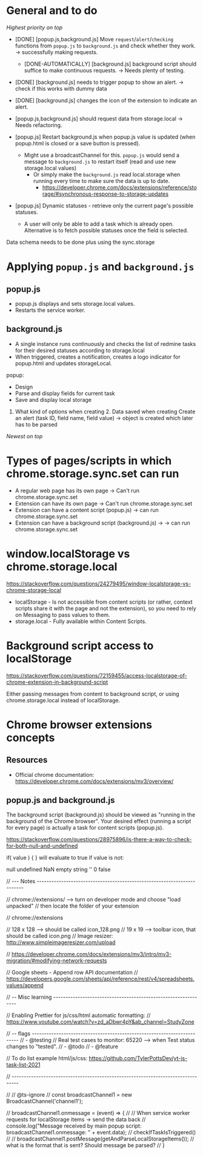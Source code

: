 # General and to do

_Highest priority on top_

* [DONE] [popup.js,background.js] Move `request`/`alert`/`checking` functions from `popup.js` to `background.js` and check whether they work. -> successfully making requests.
    * [DONE-AUTOMATICALLY] [background.js] background script should suffice to make continuous requests. -> Needs plenty of testing.
* [DONE] [background.js] needs to trigger popup to show an alert. -> check if this works with dummy data
* [DONE] [background.js] changes the icon of the extension to indicate an alert. 
* [popup.js,background.js] should request data from storage.local -> Needs refactoring.

* [popup.js] Restart background.js when popup.js value is updated (when popup.html is closed or a save button is pressed).
    * Might use a broadcastChannel for this. `popup.js` would send a message to `background.js` to restart itself (read and use new storage.local values)
        * Or simply make the `background.js` read local.storage when running every time to make sure the data is up to date.
            * https://developer.chrome.com/docs/extensions/reference/storage/#synchronous-response-to-storage-updates
* [popup.js] Dynamic statuses - retrieve only the current page's possible statuses.
    * A user will only be able to add a task which is already open. Alternative is to fetch possible statuses once the field is selected.

Data schema needs to be done plus using the sync.storage 




# Applying `popup.js` and `background.js`

## popup.js

* popup.js displays and sets storage.local values.
* Restarts the service worker.

## background.js

* A single instance runs continuously and checks the list of redmine tasks for their desired statuses according to storage.local
* When triggered, creates a notification, creates a logo indicator for popup.html and updates storageLocal. 


 
popup:
- Design
- Parse and display fields for current task
- Save and display local storage

1. What kind of options when creating                   2. Data saved when creating 
Create an alert (task ID, field name, field value) -> object is created which later has to be parsed




_Newest on top_


# Types of pages/scripts in which chrome.storage.sync.set can run

* A regular web page has its own page -> Can't run chrome.storage.sync.set
* Extension can have its own page -> Can't run chrome.storage.sync.set
* Extension can have a content script (popup.js) -> can run chrome.storage.sync.set
* Extension can have a background script (background.js) -> -> can run chrome.storage.sync.set


# window.localStorage vs chrome.storage.local
https://stackoverflow.com/questions/24279495/window-localstorage-vs-chrome-storage-local

* localStorage - Is not accessible from content scripts (or rather, context scripts share it with the page and not the extension), so you need to rely on Messaging to pass values to them.
* storage.local - Fully available within Content Scripts.

# Background script access to localStorage
https://stackoverflow.com/questions/72159455/access-localstorage-of-chrome-extension-in-background-script

Either passing messages from content to background script, or using chrome.storage.local instead of localStorage.







# Chrome browser extensions concepts

## Resources 

* Official chrome documentation: https://developer.chrome.com/docs/extensions/mv3/overview/

## popup.js and background.js

The background script (background.js) should be viewed as "running in the background of the Chrome browser".
Your desired effect (running a script for every page) is actually a task for content scripts (popup.js).





https://stackoverflow.com/questions/28975896/is-there-a-way-to-check-for-both-null-and-undefined

if( value ) {
}
will evaluate to true if value is not:

null
undefined
NaN
empty string ''
0
false









// --- Notes ------------------------------------------------------------------------

// chrome://extensions/ --> turn on developer mode and choose "load unpacked"
// then locate the folder of your extension

// chrome://extensions

// 128 x 128 --> should be called icon_128.png
// 19 x 19 --> toolbar icon, that should be called icon.png
// Image resizer: http://www.simpleimageresizer.com/upload

// https://developer.chrome.com/docs/extensions/mv3/intro/mv3-migration/#modifying-network-requests

// Google sheets - Append row API documentation
// https://developers.google.com/sheets/api/reference/rest/v4/spreadsheets.values/append

// -- Misc learning ---------------------------------------------------------------

// Enabling Prettier for js/css/html automatic formatting:
// https://www.youtube.com/watch?v=zd_aDbwr4pY&ab_channel=StudyZone

// -- flags ------------------------------------------------------------------------
// - @testing
// Real test cases to monitor: 65220 --> when Test status changes to "tested".
// - @todo
// - @feature

// To do list example html/js/css: https://github.com/TylerPottsDev/yt-js-task-list-2021

// ---------------------------------------------------------------------------------

// // @ts-ignore
// const broadcastChannel1 = new BroadcastChannel('channel1');

// broadcastChannel1.onmessage = (event) => {
//   // When service worker requests for localStorage items -> send the data back
//   console.log("Message received by main popup script: broadcastChannel1.onmessage: " + event.data);
//   checkIfTaskIsTriggered()
//   // broadcastChannel1.postMessage(getAndParseLocalStorageItems()); // what is the format that is sent? Should message be parsed?
// }